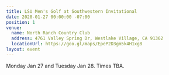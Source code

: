 ```yaml
---
title: LSU Men's Golf at Southwestern Invitational
date: 2020-01-27 00:00:00 -07:00
position: 1
venue:
  name: North Ranch Country Club
  address: 4761 Valley Spring Dr, Westlake Village, CA 91362
  locationUrl: https://goo.gl/maps/EpeP2D3gm5k4H1xg8
layout: event
---
```


Monday Jan 27 and Tuesday Jan 28. Times TBA.